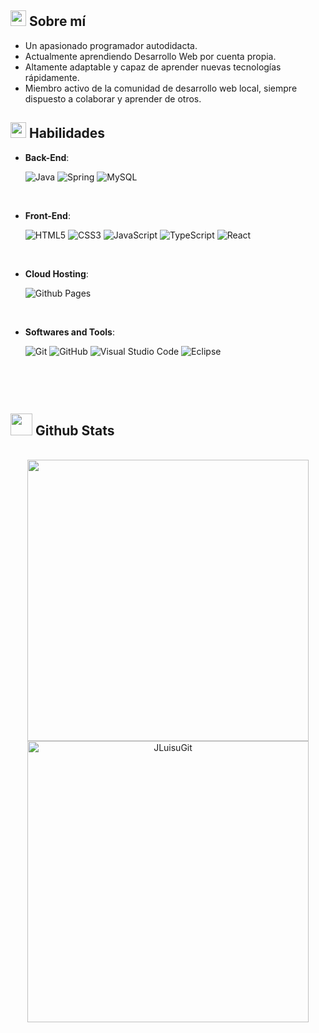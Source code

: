 	
## <picture><img src = "https://media2.giphy.com/media/QssGEmpkyEOhBCb7e1/giphy.gif?cid=ecf05e47a0n3gi1bfqntqmob8g9aid1oyj2wr3ds3mg700bl&rid=giphy.gif" width =25px></picture> **Sobre mí**

- Un apasionado programador autodidacta.
- Actualmente aprendiendo Desarrollo Web por cuenta propia.
- Altamente adaptable y capaz de aprender nuevas tecnologías rápidamente.
- Miembro activo de la comunidad de desarrollo web local, siempre dispuesto a colaborar y aprender de otros.


## <img src="https://media2.giphy.com/media/QssGEmpkyEOhBCb7e1/giphy.gif?cid=ecf05e47a0n3gi1bfqntqmob8g9aid1oyj2wr3ds3mg700bl&rid=giphy.gif" width =25px><b> Habilidades</b>

<p align="center">  

- **Back-End**:
  
   ![Java](https://img.shields.io/badge/Java-ED8B00?style=for-the-badge&logo=openjdk&logoColor=white)
   ![Spring](https://img.shields.io/badge/Spring-6DB33F?style=for-the-badge&logo=spring&logoColor=white)
   ![MySQL](https://img.shields.io/badge/MySQL-005C84?style=for-the-badge&logo=mysql&logoColor=white)

<br>

- **Front-End**:

   ![HTML5](https://img.shields.io/badge/HTML5%20-%23E34F26.svg?style=for-the-badge&logo=html5&logoColor=white)
   ![CSS3](https://img.shields.io/badge/CSS%20-%231572B6.svg?style=for-the-badge&logo=css3&logoColor=white)
   ![JavaScript](https://img.shields.io/badge/JavaScript%20-%23F7DF1E.svg?style=for-the-badge&logo=javascript&logoColor=black)
   ![TypeScript](https://img.shields.io/badge/TypeScript-007ACC?style=for-the-badge&logo=typescript&logoColor=white)
   ![React](https://img.shields.io/badge/React-20232A?style=for-the-badge&logo=react&logoColor=61DAFB)

<br>

- **Cloud Hosting**:

    ![Github Pages](https://img.shields.io/badge/GitHub%20Pages-%23327FC7.svg?style=for-the-badge&logo=github&logoColor=white)
    
<br>

- **Softwares and Tools**:

    ![Git](https://img.shields.io/badge/git-%23F05033.svg?style=for-the-badge&logo=git&logoColor=white)
    ![GitHub](https://img.shields.io/badge/github-%23121011.svg?style=for-the-badge&logo=github&logoColor=white)
    ![Visual Studio Code](https://img.shields.io/badge/Visual%20Studio%20Code-0078d7.svg?style=for-the-badge&logo=visual-studio-code&logoColor=white)
    ![Eclipse](https://img.shields.io/badge/Eclipse-2C2255?style=for-the-badge&logo=eclipse&logoColor=white)

<br>

</p>

<br>

## <img src="https://media.giphy.com/media/iY8CRBdQXODJSCERIr/giphy.gif" width="35"><b> Github Stats </b>
<br>

<div align="center">

<a href="https://github.com/RuisuTech/">
  <img src="https://github-readme-stats.vercel.app/api?username=RuisuTech&theme=blue-green" width="450"/>
  <img src="https://github-readme-stats.vercel.app/api/top-langs/?username=RuisuTech&theme=blue-green" width="450"  alt="JLuisuGit"/>

</a>
</div>
